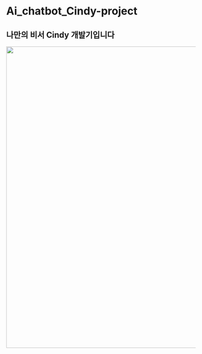 # Ai_chatbot_Cindy-project
## 나만의 비서 Cindy 개발기입니다

<p align="center">
<img width="800" src="https://github.com/pentagram5/Ai_chatbot_Cindy-project/tree/master/image/Cindy_process.jpg">
</p>
